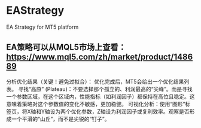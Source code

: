 # EAStrategy
EA Strategy for MT5 platform

EA策略可以从MQL5市场上查看：https://www.mql5.com/zh/market/product/148689
-------------------------------------
分析优化结果（关键！避免过拟合）：
优化完成后，MT5会给出一个优化结果列表。
寻找“高原” (Plateau)：不要选择那个孤立的、利润最高的“尖峰”。而是寻找一个参数区域，在这个区域内，性能指标（如利润因子）都保持在高位且稳定。这意味着策略对这个参数值的变化不敏感，更加稳健。
可视化分析：使用“图形”标签页，将X轴和Y轴设为两个优化参数，Z轴设为利润因子或复利效率。观察是否形成一个平滑的“山丘”，而不是尖锐的“钉子”。

